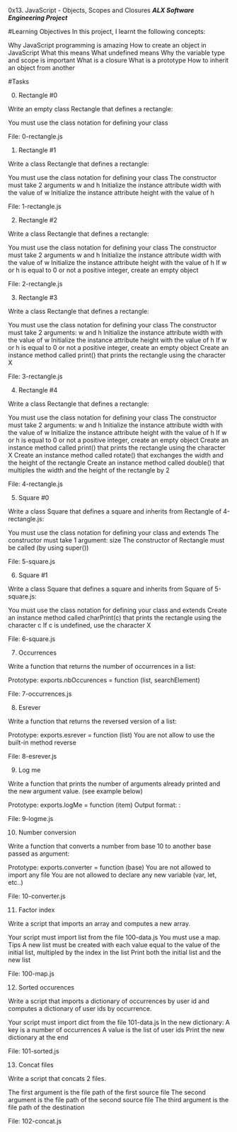 0x13. JavaScript - Objects, Scopes and Closures
***ALX Software Engineering Project***

#Learning Objectives
In this project, I learnt the following concepts:

Why JavaScript programming is amazing
How to create an object in JavaScript
What this means
What undefined means
Why the variable type and scope is important
What is a closure
What is a prototype
How to inherit an object from another

#Tasks

0. Rectangle #0
 
Write an empty class Rectangle that defines a rectangle:

You must use the class notation for defining your class

File: 0-rectangle.js

1. Rectangle #1
 
Write a class Rectangle that defines a rectangle:

You must use the class notation for defining your class
The constructor must take 2 arguments w and h
Initialize the instance attribute width with the value of w
Initialize the instance attribute height with the value of h

File: 1-rectangle.js

2. Rectangle #2
 
Write a class Rectangle that defines a rectangle:

You must use the class notation for defining your class
The constructor must take 2 arguments w and h
Initialize the instance attribute width with the value of w
Initialize the instance attribute height with the value of h
If w or h is equal to 0 or not a positive integer, create an empty object

File: 2-rectangle.js

3. Rectangle #3
 
Write a class Rectangle that defines a rectangle:

You must use the class notation for defining your class
The constructor must take 2 arguments: w and h
Initialize the instance attribute width with the value of w
Initialize the instance attribute height with the value of h
If w or h is equal to 0 or not a positive integer, create an empty object
Create an instance method called print() that prints the rectangle using the character X

File: 3-rectangle.js

4. Rectangle #4
 
Write a class Rectangle that defines a rectangle:

You must use the class notation for defining your class
The constructor must take 2 arguments: w and h
Initialize the instance attribute width with the value of w
Initialize the instance attribute height with the value of h
If w or h is equal to 0 or not a positive integer, create an empty object
Create an instance method called print() that prints the rectangle using the character X
Create an instance method called rotate() that exchanges the width and the height of the rectangle
Create an instance method called double() that multiples the width and the height of the rectangle by 2

File: 4-rectangle.js

5. Square #0
 
Write a class Square that defines a square and inherits from Rectangle of 4-rectangle.js:

You must use the class notation for defining your class and extends
The constructor must take 1 argument: size
The constructor of Rectangle must be called (by using super())

File: 5-square.js

6. Square #1
 
Write a class Square that defines a square and inherits from Square of 5-square.js:

You must use the class notation for defining your class and extends
Create an instance method called charPrint(c) that prints the rectangle using the character c
If c is undefined, use the character X

File: 6-square.js

7. Occurrences
 
Write a function that returns the number of occurrences in a list:

Prototype: exports.nbOccurences = function (list, searchElement)

File: 7-occurrences.js

8. Esrever
 
Write a function that returns the reversed version of a list:

Prototype: exports.esrever = function (list)
You are not allow to use the built-in method reverse

File: 8-esrever.js

9. Log me
 
Write a function that prints the number of arguments already printed and the new argument value. (see example below)

Prototype: exports.logMe = function (item)
Output format: <number arguments already printed>: <current argument value>

File: 9-logme.js

10. Number conversion
 
Write a function that converts a number from base 10 to another base passed as argument:

Prototype: exports.converter = function (base)
You are not allowed to import any file
You are not allowed to declare any new variable (var, let, etc..)

File: 10-converter.js

11. Factor index
 
Write a script that imports an array and computes a new array.

Your script must import list from the file 100-data.js
You must use a map. Tips
A new list must be created with each value equal to the value of the initial list, multipled by the index in the list
Print both the initial list and the new list

File: 100-map.js

12. Sorted occurences
 
Write a script that imports a dictionary of occurrences by user id and computes a dictionary of user ids by occurrence.

Your script must import dict from the file 101-data.js
In the new dictionary:
A key is a number of occurrences
A value is the list of user ids
Print the new dictionary at the end

File: 101-sorted.js

13. Concat files

Write a script that concats 2 files.

The first argument is the file path of the first source file
The second argument is the file path of the second source file
The third argument is the file path of the destination

File: 102-concat.js
